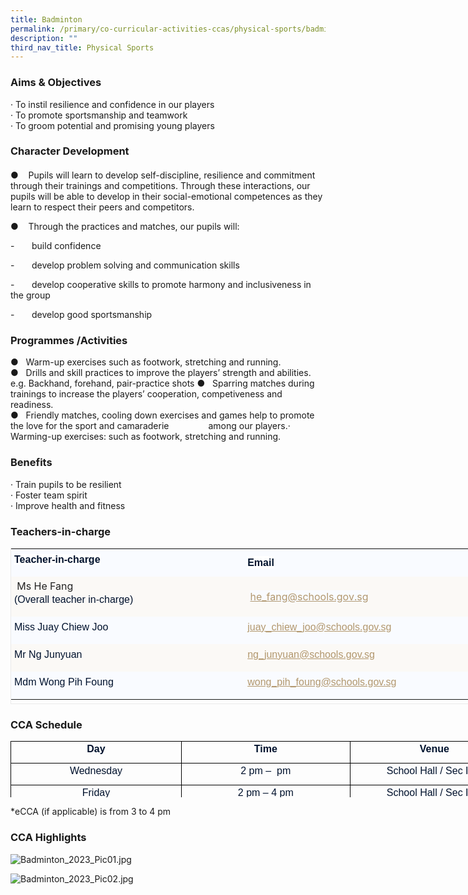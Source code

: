 ```yaml
---
title: Badminton
permalink: /primary/co-curricular-activities-ccas/physical-sports/badminton/
description: ""
third_nav_title: Physical Sports
---
```

### Aims &amp; Objectives  

· To instil resilience and confidence in our players  
· To promote sportsmanship and teamwork  
· To groom potential and promising young players

### **Character Development**&nbsp;&nbsp;

#### 

●&nbsp;&nbsp;&nbsp;&nbsp;Pupils&nbsp;will learn to develop&nbsp;self-discipline, resilience and commitment through their trainings and competitions. Through these interactions, our pupils will be able to develop in their social-emotional competences as they learn to respect their peers and competitors.

●&nbsp;&nbsp;&nbsp;&nbsp;Through the practices and matches, our pupils will:

\-&nbsp;&nbsp;&nbsp;&nbsp;&nbsp;&nbsp;&nbsp;build confidence

\-&nbsp;&nbsp;&nbsp;&nbsp;&nbsp;&nbsp;&nbsp;develop problem solving and communication skills

\-&nbsp;&nbsp;&nbsp;&nbsp;&nbsp;&nbsp;&nbsp;develop cooperative skills to promote harmony and inclusiveness in the group

\-&nbsp;&nbsp;&nbsp;&nbsp;&nbsp;&nbsp;&nbsp;develop good sportsmanship&nbsp;

### Programmes /Activities

●&nbsp;&nbsp; Warm-up exercises such as footwork, stretching and running.  
●&nbsp;&nbsp; Drills and skill practices to improve the players’ strength and abilities. e.g. Backhand, forehand, pair-practice shots ●&nbsp;&nbsp; Sparring matches during trainings to increase the players’ cooperation, competiveness and readiness.&nbsp;  
●&nbsp;&nbsp; Friendly matches, cooling down exercises and games help to promote the love for the sport and camaraderie&nbsp; &nbsp; &nbsp; &nbsp; &nbsp; &nbsp; &nbsp; &nbsp; among our players.· Warming-up exercises: such as footwork, stretching and running.  
  

### Benefits

· Train pupils to be resilient  
· Foster team spirit  
· Improve health and fitness  
  

### Teachers-in-charge  

<table style="margin: 0px; outline: 0px; padding: 0px; border: 1px solid rgb(234, 234, 234); border-collapse: collapse; width: 814px; height: 250px;" width="601" class="iveo_table ives_tab_1"><tbody style="margin: 0px; outline: 0px; padding: 0px;" class=""><tr style="margin: 0px; outline: 0px; padding: 0px;" class=""><td style="margin: 0px; outline: 0px; padding: 5px; text-align: left; background: rgb(249, 251, 255); color: rgb(34, 34, 34); width: 376px;" class="" width="277"><p style="margin: 0px 0px 10px; outline: 0px; padding: 0px; line-height: 24px; color: rgb(0, 18, 45); font-family: Mulish, sans-serif; font-size: 16px;" class=""><b style="margin: 0px; outline: 0px; padding: 0px; text-align: center; background-color: rgb(255, 255, 255);"><span style="margin: 0px; outline: 0px; padding: 0px; font-size: 12pt; font-family: Arial, sans-serif;" lang="EN-SG">Teacher-in-charge</span></b><br style="margin: 0px; outline: 0px; padding: 0px;"></p></td><td style="margin: 0px; outline: 0px; padding: 5px; text-align: left; background: rgb(249, 251, 255); color: rgb(34, 34, 34); width: 437px;" class="" width="324"><b style="margin: 0px; outline: 0px; padding: 0px; color: rgb(0, 18, 45); text-align: center; background-color: rgb(255, 255, 255);"><span style="margin: 0px; outline: 0px; padding: 0px; font-size: 12pt; font-family: Arial, sans-serif;" lang="EN-SG">Email</span></b><br style="margin: 0px; outline: 0px; padding: 0px;"></td></tr><tr style="margin: 0px; outline: 0px; padding: 0px;"><td style="margin: 0px; outline: 0px; padding: 5px; text-align: left; background: rgb(251, 249, 246); color: rgb(34, 34, 34);">&nbsp;Ms He Fang<p style="margin: 0px 0px 10px; outline: 0px; padding: 0px; line-height: 24px; color: rgb(0, 18, 45); font-family: Mulish, sans-serif; font-size: 16px;" class=""><span style="margin: 0px; outline: 0px; padding: 0px;" class="" lang="EN-SG">(Overall teacher in-charge)</span></p></td><td style="margin: 0px; outline: 0px; padding: 5px; text-align: left; background: rgb(251, 249, 246); color: rgb(34, 34, 34);">&nbsp;<a style="margin: 0px; outline: 0px; padding: 0px; color: rgb(178, 151, 109); text-decoration: underline; background-color: rgb(249, 251, 255);" class="" href="mailto:he_fang@schools.gov.sg"><span style="margin: 0px; outline: 0px; padding: 0px;" class="">he_fang@schools.gov.sg</span></a></td></tr><tr style="margin: 0px; outline: 0px; padding: 0px;" class=""><td style="margin: 0px; outline: 0px; padding: 5px; text-align: left; background: rgb(249, 251, 255); color: rgb(34, 34, 34);" class="" width="277"><p style="margin: 0px 0px 10px; outline: 0px; padding: 0px; line-height: 24px; color: rgb(0, 18, 45); font-family: Mulish, sans-serif; font-size: 16px;" class=""><span style="margin: 0px; outline: 0px; padding: 0px;" class="" lang="EN-SG">Miss Juay Chiew Joo</span><span style="margin: 0px; outline: 0px; padding: 0px;" class="" lang="EN-SG"></span></p></td><td style="margin: 0px; outline: 0px; padding: 5px; text-align: left; background: rgb(249, 251, 255); color: rgb(34, 34, 34);" class="" width="324"><p style="margin: 0px 0px 10px; outline: 0px; padding: 0px; line-height: 24px; color: rgb(0, 18, 45); font-family: Mulish, sans-serif; font-size: 16px;" class=""><span style="margin: 0px; outline: 0px; padding: 0px;" class="" lang="EN-SG"><a style="margin: 0px; outline: 0px; padding: 0px; color: rgb(178, 151, 109); text-decoration: underline;" class="" href="mailto:juay_chiew_joo@schools.gov.sg"><span style="margin: 0px; outline: 0px; padding: 0px;" class="">juay_chiew_joo@schools.gov.sg</span></a></span><span style="margin: 0px; outline: 0px; padding: 0px;" class="" lang="EN-SG"></span></p></td></tr><tr style="margin: 0px; outline: 0px; padding: 0px;" class=""><td style="margin: 0px; outline: 0px; padding: 5px; text-align: left; background: rgb(251, 249, 246); color: rgb(34, 34, 34);" class="" width="277"><p style="margin: 0px 0px 10px; outline: 0px; padding: 0px; line-height: 24px; color: rgb(0, 18, 45); font-family: Mulish, sans-serif; font-size: 16px;" class=""><span style="margin: 0px; outline: 0px; padding: 0px;" class="" lang="EN-SG">Mr Ng Junyuan</span></p></td><td style="margin: 0px; outline: 0px; padding: 5px; text-align: left; background: rgb(251, 249, 246); color: rgb(34, 34, 34);" class="" width="324"><p style="margin: 0px 0px 10px; outline: 0px; padding: 0px; line-height: 24px; color: rgb(0, 18, 45); font-family: Mulish, sans-serif; font-size: 16px;" class=""><span style="margin: 0px; outline: 0px; padding: 0px;" class="" lang="EN-SG"><a style="margin: 0px; outline: 0px; padding: 0px; color: rgb(178, 151, 109); text-decoration: underline;" class="" href="mailto:ng_junyuan@schools.gov.sg"><span style="margin: 0px; outline: 0px; padding: 0px;" class="">ng_junyuan@schools.gov.sg</span></a></span><span style="margin: 0px; outline: 0px; padding: 0px;" class="" lang="EN-SG"></span></p></td></tr><tr style="margin: 0px; outline: 0px; padding: 0px;" class=""><td style="margin: 0px; outline: 0px; padding: 5px; text-align: left; background: rgb(249, 251, 255); color: rgb(34, 34, 34);" class="" width="277"><p style="margin: 0px 0px 10px; outline: 0px; padding: 0px; line-height: 24px; color: rgb(0, 18, 45); font-family: Mulish, sans-serif; font-size: 16px;" class=""><span style="margin: 0px; outline: 0px; padding: 0px;" class="" lang="EN-SG">Mdm Wong Pih Foung</span></p></td><td style="margin: 0px; outline: 0px; padding: 5px; text-align: left; background: rgb(249, 251, 255); color: rgb(34, 34, 34);" class="" width="324"><p style="margin: 0px 0px 10px; outline: 0px; padding: 0px; line-height: 24px; color: rgb(0, 18, 45); font-family: Mulish, sans-serif; font-size: 16px;" class=""><span style="margin: 0px; outline: 0px; padding: 0px;" class="" lang="EN-SG"><a style="margin: 0px; outline: 0px; padding: 0px; color: rgb(178, 151, 109); text-decoration: underline;" class="" href="mailto:wong_pih_foung@schools.gov.sg"><span style="margin: 0px; outline: 0px; padding: 0px;" class="">wong_pih_foung@schools.gov.sg</span></a></span><span style="margin: 0px; outline: 0px; padding: 0px;" class="" lang="EN-SG"></span></p></td></tr></tbody></table>

  

  

### CCA Schedule

<table style="margin: 0px; outline: 0px; padding: 0px; border-collapse: collapse; border: none; width: 814px; height: 90px;" cellpadding="0" cellspacing="0" border="1" class="MsoTableGrid"><tbody style="margin: 0px; outline: 0px; padding: 0px;"><tr style="margin: 0px; outline: 0px; padding: 0px;"><td style="margin: 0px; outline: 0px; padding: 0in 5.4pt; width: 271px; border: 1pt solid windowtext;" valign="top" width="205"><p style="margin: 0px 0px 10px; outline: 0px; padding: 0px; line-height: 24px; color: rgb(0, 18, 45); font-family: Mulish, sans-serif; font-size: 16px; text-align: center;" align="center" class="MsoNormal"><b style="margin: 0px; outline: 0px; padding: 0px;"><span style="margin: 0px; outline: 0px; padding: 0px; font-size: 12pt; font-family: Arial, sans-serif;" lang="EN-SG">Day</span></b></p></td><td style="margin: 0px; outline: 0px; padding: 0in 5.4pt; width: 271px; border-top: 1pt solid windowtext; border-right: 1pt solid windowtext; border-bottom: 1pt solid windowtext; border-image: initial; border-left: none;" valign="top" width="205"><p style="margin: 0px 0px 10px; outline: 0px; padding: 0px; line-height: 24px; color: rgb(0, 18, 45); font-family: Mulish, sans-serif; font-size: 16px; text-align: center;" align="center" class="MsoNormal"><b style="margin: 0px; outline: 0px; padding: 0px;"><span style="margin: 0px; outline: 0px; padding: 0px; font-size: 12pt; font-family: Arial, sans-serif;" lang="EN-SG">Time</span></b></p></td><td style="margin: 0px; outline: 0px; padding: 0in 5.4pt; width: 271px; border-top: 1pt solid windowtext; border-right: 1pt solid windowtext; border-bottom: 1pt solid windowtext; border-image: initial; border-left: none;" valign="top" width="205"><p style="margin: 0px 0px 10px; outline: 0px; padding: 0px; line-height: 24px; color: rgb(0, 18, 45); font-family: Mulish, sans-serif; font-size: 16px; text-align: center;" align="center" class="MsoNormal"><b style="margin: 0px; outline: 0px; padding: 0px;"><span style="margin: 0px; outline: 0px; padding: 0px; font-size: 12pt; font-family: Arial, sans-serif;" lang="EN-SG">Venue</span></b></p></td></tr><tr style="margin: 0px; outline: 0px; padding: 0px;"><td style="margin: 0px; outline: 0px; padding: 0in 5.4pt; width: 154pt; border-right: 1pt solid windowtext; border-bottom: 1pt solid windowtext; border-left: 1pt solid windowtext; border-image: initial; border-top: none;" valign="top" width="205"><p style="margin: 0px 0px 10px; outline: 0px; padding: 0px; line-height: 24px; color: rgb(0, 18, 45); font-family: Mulish, sans-serif; font-size: 16px; text-align: center;" align="center" class="MsoNormal"><span style="margin: 0px; outline: 0px; padding: 0px; font-size: 12pt; font-family: Arial, sans-serif;" lang="EN-SG">Wednesday</span><span style="margin: 0px; outline: 0px; padding: 0px; font-size: 12pt; font-family: Arial, sans-serif;" lang="EN-SG"></span></p></td><td style="margin: 0px; outline: 0px; padding: 0in 5.4pt; width: 154.05pt; border-top: none; border-left: none; border-bottom: 1pt solid windowtext; border-right: 1pt solid windowtext;" valign="top" width="205"><p style="margin: 0px 0px 10px; outline: 0px; padding: 0px; line-height: 24px; color: rgb(0, 18, 45); font-family: Mulish, sans-serif; font-size: 16px; text-align: center;" align="center" class="MsoNormal"><span style="margin: 0px; outline: 0px; padding: 0px; font-size: 12pt; font-family: Arial, sans-serif;" lang="EN-SG">2 pm –&nbsp; pm</span></p></td><td style="margin: 0px; outline: 0px; padding: 0in 5.4pt; width: 154.05pt; border-top: none; border-left: none; border-bottom: 1pt solid windowtext; border-right: 1pt solid windowtext;" valign="top" width="205"><p style="margin: 0px 0px 10px; outline: 0px; padding: 0px; line-height: 24px; color: rgb(0, 18, 45); font-family: Mulish, sans-serif; font-size: 16px; text-align: center;" align="center" class="MsoNormal"><span style="margin: 0px; outline: 0px; padding: 0px; font-size: 12pt; font-family: Arial, sans-serif;" lang="EN-SG">School Hall / Sec ISH</span></p></td></tr><tr style="margin: 0px; outline: 0px; padding: 0px;"><td style="margin: 0px; outline: 0px; padding: 0in 5.4pt; width: 154pt; border-right: 1pt solid windowtext; border-bottom: 1pt solid windowtext; border-left: 1pt solid windowtext; border-image: initial; border-top: none;" valign="top" width="205"><p style="margin: 0px 0px 10px; outline: 0px; padding: 0px; line-height: 24px; color: rgb(0, 18, 45); font-family: Mulish, sans-serif; font-size: 16px; text-align: center;" align="center" class="MsoNormal"><span style="margin: 0px; outline: 0px; padding: 0px; font-size: 12pt; font-family: Arial, sans-serif;" lang="EN-SG">Friday</span></p></td><td style="margin: 0px; outline: 0px; padding: 0in 5.4pt; width: 154.05pt; border-top: none; border-left: none; border-bottom: 1pt solid windowtext; border-right: 1pt solid windowtext;" valign="top" width="205"><p style="margin: 0px 0px 10px; outline: 0px; padding: 0px; line-height: 24px; color: rgb(0, 18, 45); font-family: Mulish, sans-serif; font-size: 16px; text-align: center;" align="center" class="MsoNormal"><span style="margin: 0px; outline: 0px; padding: 0px; font-size: 12pt; font-family: Arial, sans-serif;" lang="EN-SG">2 pm – 4 pm</span></p></td><td style="margin: 0px; outline: 0px; padding: 0in 5.4pt; width: 154.05pt; border-top: none; border-left: none; border-bottom: 1pt solid windowtext; border-right: 1pt solid windowtext;" valign="top" width="205"><p style="margin: 0px 0px 10px; outline: 0px; padding: 0px; line-height: 24px; color: rgb(0, 18, 45); font-family: Mulish, sans-serif; font-size: 16px; text-align: center;" align="center" class="MsoNormal"><span style="margin: 0px; outline: 0px; padding: 0px; font-size: 12pt; font-family: Arial, sans-serif;" lang="EN-SG">School Hall / Sec ISH</span></p></td></tr></tbody></table>

\*eCCA (if applicable) is from 3 to 4 pm

### CCA Highlights

![Badminton_2023_Pic01.jpg](https://chijstnicholasgirls-moe-edu-sg-admin.cwp.sg/qql/slot/u569/Primary/CCAs/Sports%20&amp;%20Games/Badminton/Badminton_2023_Pic01.jpg)

![Badminton_2023_Pic02.jpg](https://chijstnicholasgirls-moe-edu-sg-admin.cwp.sg/qql/slot/u569/Primary/CCAs/Sports%20&amp;%20Games/Badminton/Badminton_2023_Pic02.jpg)

